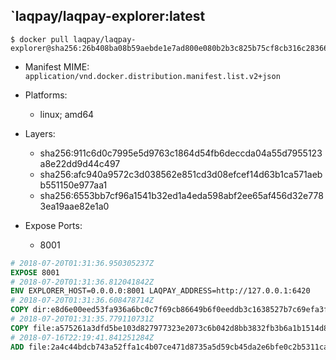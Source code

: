 ## `laqpay/laqpay-explorer:latest

```console
$ docker pull laqpay/laqpay-explorer@sha256:26b408ba08b59aebde1e7ad800e080b2b3c825b75cf8cb316c283665125f7678
```

- Manifest MIME: `application/vnd.docker.distribution.manifest.list.v2+json`
- Platforms:
	- linux; amd64

- Layers:
	- sha256:911c6d0c7995e5d9763c1864d54fb6deccda04a55d7955123a8e22dd9d44c497
	- sha256:afc940a9572c3d038562e851cd3d08efcef14d63b1ca571aebb551150e977aa1
	- sha256:6553bb7cf96a1541b32ed1a4eda598abf2ee65af456d32e7783ea19aae82e1a0

- Expose Ports:
	- 8001

```dockerfile
# 2018-07-20T01:31:36.950305237Z
EXPOSE 8001
# 2018-07-20T01:31:36.812041842Z
ENV EXPLORER_HOST=0.0.0.0:8001 LAQPAY_ADDRESS=http://127.0.0.1:6420
# 2018-07-20T01:31:36.608478714Z
COPY dir:e8d6e00eed53fa936a6bc0c7f69cb86649b6f0eeddb3c1638527b7c69efa3fd3 in ./dist
# 2018-07-20T01:31:35.779110731Z
COPY file:a575261a3dfd5be103d827977323e2073c6b042d8bb3832fb3b6a1b1514d860b in /usr/bin/
# 2018-07-16T22:19:41.841251284Z
ADD file:2a4c44bdcb743a52ffa1c4b07ce471d8735a5d59cb45da2e6bfe0c2b5311ca90 in /
```